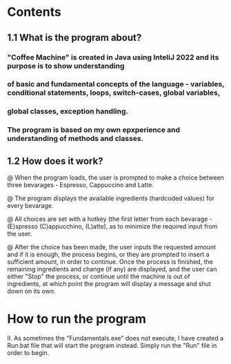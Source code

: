 # Contents

## 1.1 What is the program about?

### "Coffee Machine" is created in Java using InteliJ 2022 and its purpose is to show understanding 
### of basic and fundamental concepts of the language - variables, conditional statements, loops, switch-cases, global variables,
### global classes, exception handling.
### The program is based on my own epxperience and understanding of methods and classes.

## 1.2 How does it work?

 @ When the program loads, the user is prompted to make a choice between
three bevarages - Espresso, Cappuccino and Latte.

 @ The program displays the available ingredients (hardcoded values) for every bevarage.

 @ All choices are set with a hotkey (the first letter from each bevarage - (E)spresso
(C)appucchino, (L)atte), as to minimize the required input from the user.

 @ After the choice has been made, the user inputs the requested amount and if it is enough, the process begins, or they are prompted to insert a sufficient amount, 
 in order to continue. Once the process is finished, the remaining ingredients and change (if any) are displayed, and the user can either "Stop" the process, or 
 continue until the machine is out of ingredients, at which point the program will display a message and shut down on its own.
 
 # How to run the program
 II. As sometimes the "Fundamentals.exe" does not execute, I have created a Run.bat file that will start the program instead. Simply run the "Run" file in order to begin.
 
